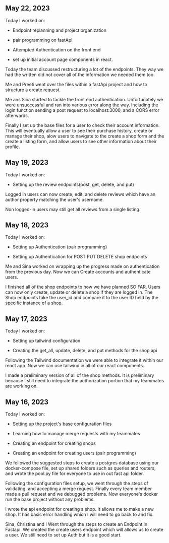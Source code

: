 ## May 22, 2023

Today I worked on:

- Endpoint replanning and project organization

- pair programming on fastApi

- Attempted Authentication on the front end

- set up initial account page components in react.

Today the team discussed restructuring a lot of the endpoints. They way we had the written did not cover all of the information we needed them too.

Me and Preeti went over the files within a fastApi project and how to structure a create request.

Me ans Sina started to tackle the front end authentication. Unfortunately we were unsuccessful and ran into various error along the way. Including the login function sending a post request to localhost:3000, and a CORS error afterwards.

Finally I set up the base files for a user to check their account information. This will eventually allow a user to see their purchase history, create or manage their shop, alow users to navigate to the create a shop form and the create a listing form, and allow users to see other information about their profile.

## May 19, 2023

Today I worked on:

- Setting up the review endpoints(post, get, delete, and put)

Logged in users can now create, edit, and delete reviews which have an author property matching the user's username.

Non logged-in users may still get all reviews from a single listing.

## May 18, 2023

Today I worked on:

- Setting up Authentication (pair programming)

- Setting up Authentication for POST PUT DELETE shop endpoints

Me and Sina worked on wrapping up the progress made on authentication from the previous day. Now we can Create accounts and authenticate users.

I finished all of the shop endpoints to how we have planned SO FAR. Users can now only create, update or delete a shop if they are logged in. The Shop endpoints take the user_id and compare it to the user ID held by the specific instance of a shop.

## May 17, 2023

Today I worked on:

- Setting up tailwind configuration

- Creating the get_all, update, delete, and put methods for the shop api

Following the Tailwind documentation we were able to integrate it within our react app. Now we can use tailwind in all of our react components.

I made a preliminary version of all of the shop methods. It is preliminary because I still need to integrate the authorization portion that my teammates are working on.

## May 16, 2023

Today I worked on:

- Setting up the project's base configuration files

- Learning how to manage merge requests with my teammates

- Creating an endpoint for creating shops

- Creating an endpoint for creating users
  (pair programming)

We followed the suggested steps to create a postgres database using our docker-compose file, set up shared folders such as queries and routers, and wrote the pool.py file for everyone to use in out fast api folder.

Following the configuration files setup, we went through the steps of validating, and accepting a merge request. Finally every team member made a pull request and we debugged problems. Now everyone's docker run the base project without any problems.

I wrote the api endpoint for creating a shop. It allows me to make a new shop. It has basic error handling which I will need to go back to and fix.

Sina, Christina and I Went through the steps to create an Endpoint in Fastapi. We created the create users endpoint which will allows us to create a user. We still need to set up Auth but it is a good start.
